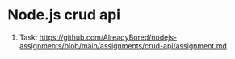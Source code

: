 # Node.js crud api
1. Task: https://github.com/AlreadyBored/nodejs-assignments/blob/main/assignments/crud-api/assignment.md
